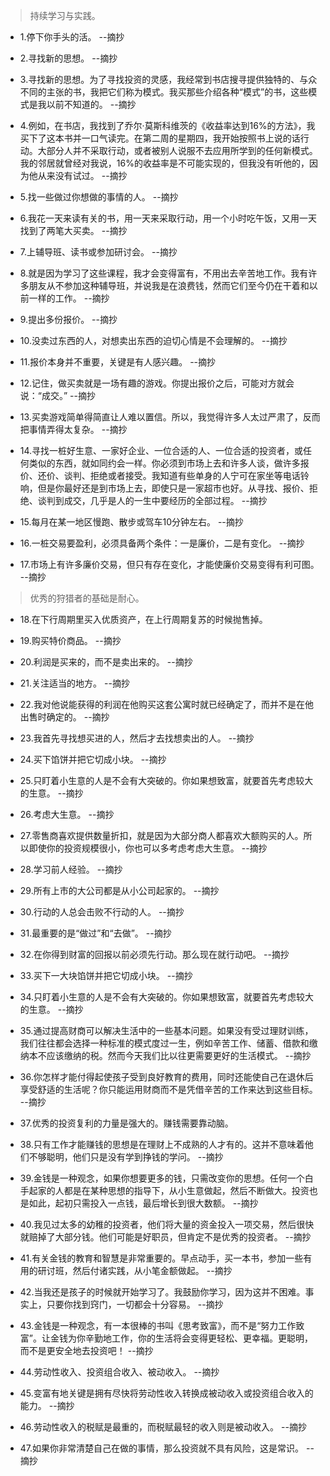 >持续学习与实践。

- 1.停下你手头的活。 --摘抄

- 2.寻找新的思想。 --摘抄

- 3.寻找新的思想。为了寻找投资的灵感，我经常到书店搜寻提供独特的、与众不同的主张的书，我把它们称为模式。我买那些介绍各种“模式”的书，这些模式是我以前不知道的。 --摘抄

- 4.例如，在书店，我找到了乔尔·莫斯科维茨的《收益率达到16%的方法》，我买下了这本书并一口气读完。在第二周的星期四，我开始按照书上说的话行动。大部分人并不采取行动，或者被别人说服不去应用所学到的任何新模式。我的邻居就曾经对我说，16%的收益率是不可能实现的，但我没有听他的，因为他从来没有试过。 --摘抄

- 5.找一些做过你想做的事情的人。 --摘抄

- 6.我花一天来读有关的书，用一天来采取行动，用一个小时吃午饭，又用一天找到了两笔大买卖。 --摘抄

- 7.上辅导班、读书或参加研讨会。 --摘抄

- 8.就是因为学习了这些课程，我才会变得富有，不用出去辛苦地工作。我有许多朋友从不参加这种辅导班，并说我是在浪费钱，然而它们至今仍在干着和以前一样的工作。 --摘抄

- 9.提出多份报价。 --摘抄

- 10.没卖过东西的人，对想卖出东西的迫切心情是不会理解的。 --摘抄

- 11.报价本身并不重要，关键是有人感兴趣。 --摘抄

- 12.记住，做买卖就是一场有趣的游戏。你提出报价之后，可能对方就会说：“成交。” --摘抄

- 13.买卖游戏简单得简直让人难以置信。所以，我觉得许多人太过严肃了，反而把事情弄得太复杂。 --摘抄

- 14.寻找一桩好生意、一家好企业、一位合适的人、一位合适的投资者，或任何类似的东西，就如同约会一样。你必须到市场上去和许多人谈，做许多报价、还价、谈判、拒绝或者接受。我知道有些单身的人宁可在家坐等电话铃响，但是你最好还是到市场上去，即使只是一家超市也好。从寻找、报价、拒绝、谈判到成交，几乎是人的一生中要经历的全部过程。 --摘抄

- 15.每月在某一地区慢跑、散步或驾车10分钟左右。 --摘抄

- 16.一桩交易要盈利，必须具备两个条件：一是廉价，二是有变化。 --摘抄

- 17.市场上有许多廉价交易，但只有存在变化，才能使廉价交易变得有利可图。 --摘抄

>优秀的狩猎者的基础是耐心。

- 18.在下行周期里买入优质资产，在上行周期复苏的时候抛售掉。

- 19.购买特价商品。 --摘抄

- 20.利润是买来的，而不是卖出来的。 --摘抄

- 21.关注适当的地方。 --摘抄

- 22.我对他说能获得的利润在他购买这套公寓时就已经确定了，而并不是在他出售时确定的。 --摘抄

- 23.我首先寻找想买进的人，然后才去找想卖出的人。 --摘抄

- 24.买下馅饼并把它切成小块。 --摘抄

- 25.只盯着小生意的人是不会有大突破的。你如果想致富，就要首先考虑较大的生意。 --摘抄

- 26.考虑大生意。 --摘抄

- 27.零售商喜欢提供数量折扣，就是因为大部分商人都喜欢大额购买的人。所以即使你的投资规模很小，你也可以多考虑考虑大生意。 --摘抄

- 28.学习前人经验。 --摘抄

- 29.所有上市的大公司都是从小公司起家的。 --摘抄

- 30.行动的人总会击败不行动的人。 --摘抄

- 31.最重要的是“做过”和“去做”。 --摘抄

- 32.在你得到财富的回报以前必须先行动。那么现在就行动吧。 --摘抄

- 33.买下一大块馅饼并把它切成小块。 --摘抄

- 34.只盯着小生意的人是不会有大突破的。你如果想致富，就要首先考虑较大的生意。 --摘抄

- 35.通过提高财商可以解决生活中的一些基本问题。如果没有受过理财训练，我们往往都会选择一种标准的模式度过一生，例如辛苦工作、储蓄、借款和缴纳本不应该缴纳的税。然而今天我们比以往更需要更好的生活模式。 --摘抄

- 36.你怎样才能付得起使孩子受到良好教育的费用，同时还能使自己在退休后享受舒适的生活呢？你只能运用财商而不是凭借辛苦的工作来达到这些目标。 --摘抄

- 37.优秀的投资复利的力量是强大的。赚钱需要靠动脑。

- 38.只有工作才能赚钱的思想是在理财上不成熟的人才有的。这并不意味着他们不够聪明，他们只是没有学到挣钱的学问。 --摘抄

- 39.金钱是一种观念，如果你想要更多的钱，只需改变你的思想。任何一个白手起家的人都是在某种思想的指导下，从小生意做起，然后不断做大。投资也是如此，起初只需投入一点钱，最后增长到很大数额。 --摘抄

- 40.我见过太多的幼稚的投资者，他们将大量的资金投入一项交易，然后很快就赔掉了大部分钱。他们可能是好职员，但肯定不是优秀的投资者。 --摘抄

- 41.有关金钱的教育和智慧是非常重要的。早点动手，买一本书，参加一些有用的研讨班，然后付诸实践，从小笔金额做起。 --摘抄

- 42.当我还是孩子的时候就开始学习了。我鼓励你学习，因为这并不困难。事实上，只要你找到窍门，一切都会十分容易。 --摘抄

- 43.金钱是一种观念，有一本很棒的书叫《思考致富》，而不是“努力工作致富”。让金钱为你辛勤地工作，你的生活将会变得更轻松、更幸福。更聪明，而不是更安全地去投资吧！ --摘抄

- 44.劳动性收入、投资组合收入、被动收入。 --摘抄

- 45.变富有地关键是拥有尽快将劳动性收入转换成被动收入或投资组合收入的能力。 --摘抄

- 46.劳动性收入的税赋是最重的，而税赋最轻的收入则是被动收入。 --摘抄

- 47.如果你非常清楚自己在做的事情，那么投资就不具有风险，这是常识。 --摘抄
